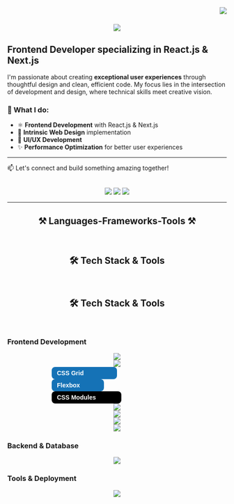 <img align="right" src="https://visitor-badge.laobi.icu/badge?page_id=mrs28.mrs28" />

<h1 align="center">
    <img src="https://readme-typing-svg.herokuapp.com/?font=Righteous&size=28&center=true&vCenter=true&width=600&height=70&duration=5000&lines=Hi!+👋+My+name+is+Myriam+😊" />
</h1>

## Frontend Developer specializing in React.js & Next.js

I'm passionate about creating **exceptional user experiences** through thoughtful design and clean, efficient code. My focus lies in the intersection of development and design, where technical skills meet creative vision.

### 🚀 What I do:
- ⚛️ **Frontend Development** with React.js & Next.js
- 🎨 **Intrinsic Web Design** implementation
- 📱 **UI/UX Development** 
- ✨ **Performance Optimization** for better user experiences
---
📫 Let's connect and build something amazing together!
<br/>
<br/>
<div align="center">
  <a href="https://www.linkedin.com/in/myriam-rivera-front-end/?locale=en_US" target="_blank" style="text-decoration: none;">
    <img src="https://img.shields.io/badge/LinkedIn-0077B5?style=for-the-badge&logo=linkedin&logoColor=white" />
  </a>
  <a href="./" target="_blank" style="text-decoration: none;">
    <img src="https://img.shields.io/badge/Portfolio-FF5722?style=for-the-badge&logo=todoist&logoColor=white" />
  </a>
  <a href="https://github.com/MyriamLab" target="_blank" style="text-decoration: none;">
    <img src="https://img.shields.io/badge/Laboratoria-100000?style=for-the-badge&logo=github&logoColor=white" />
  </a>
</div>

 <hr/>
<h2 align="center">⚒️ Languages-Frameworks-Tools ⚒️</h2>
<br/>
<h2 align="center">🛠️ Tech Stack & Tools</h2>
<br/>
<h2 align="center">🛠️ Tech Stack & Tools</h2>
<br/>

### Frontend Development
<div align="center">
    <img src="https://skillicons.dev/icons?i=html,css,javascript,typescript,react,nextjs" />
    <br/>
    <img src="https://skillicons.dev/icons?i=sass,mui,styledcomponents" />
</div>
<!-- Cada badge es una imagen embebida en data URI, sin enlaces -->
<div align="center">
  <img alt="CSS Grid" height="28"
       src='data:image/svg+xml;utf8,
<svg xmlns="http://www.w3.org/2000/svg" height="28">
  <rect rx="8" ry="8" width="150" height="28" fill="%231572B6"/>
  <text x="12" y="19" fill="white" font-family="Arial" font-size="14" font-weight="600">CSS Grid</text>
</svg>' />
  <img alt="Flexbox" height="28"
       src='data:image/svg+xml;utf8,
<svg xmlns="http://www.w3.org/2000/svg" height="28">
  <rect rx="8" ry="8" width="120" height="28" fill="%231572B6"/>
  <text x="12" y="19" fill="white" font-family="Arial" font-size="14" font-weight="600">Flexbox</text>
</svg>' />
  <img alt="CSS Modules" height="28"
       src='data:image/svg+xml;utf8,
<svg xmlns="http://www.w3.org/2000/svg" height="28">
  <rect rx="8" ry="8" width="160" height="28" fill="%23000"/>
  <text x="12" y="19" fill="white" font-family="Arial" font-size="14" font-weight="600">CSS Modules</text>
</svg>' />
</div>


   
</div>


<div align="center" class="tech-icons">
    <img src="https://skillicons.dev/icons?i=html,css,javascript,typescript,react,nextjs" />
    <br/>
    <img src="https://skillicons.dev/icons?i=sass,mui,styledcomponents" />
</div>

<div align="center" class="tech-icons">
    <img src="https://skillicons.dev/icons?i=html,css,javascript,typescript,react,nextjs" />
    <br/>
    <img src="https://skillicons.dev/icons?i=sass,mui,styledcomponents" />
</div>
</div>

### Backend & Database
<div align="center">
    <img src="https://skillicons.dev/icons?i=nodejs,mysql" />
</div>

### Tools & Deployment
<div align="center">
    <img src="https://skillicons.dev/icons?i=figma,vscode,git,github,postman,jest,netlify,vercel" />
</div>
<!--
**mrs28/mrs28** is a ✨ _special_ ✨ repository because its `README.md` (this file) appears on your GitHub profile.

Here are some ideas to get you started:

- 🔭 I’m currently working on ...
- 🌱 I’m currently learning ...
- 👯 I’m looking to collaborate on ...
- 🤔 I’m looking for help with ...
- 💬 Ask me about ...
- 📫 How to reach me: ...
- 😄 Pronouns: ...
- ⚡ Fun fact: ...
-->
